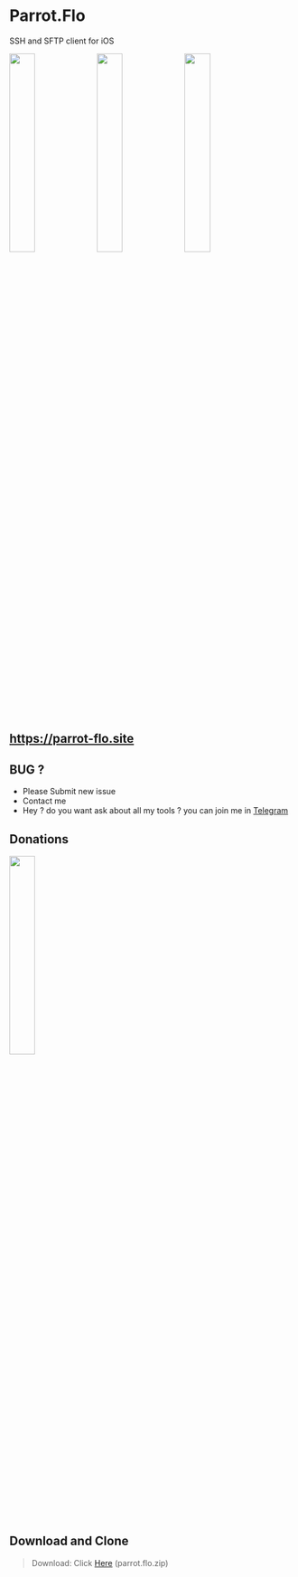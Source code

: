 # Parrot.Flo
SSH and SFTP client for iOS


 <img src="https://www.up-00.com/i/00218/j4hnahcf3ncn.png" width="30%"></img>
 <img src="https://www.up-00.com/i/00218/gyne6v39illg.png" width="30%"></img>
 <img src="https://www.up-00.com/i/00218/t6kgxqtuhqyl.png" width="30%"></img>



## https://parrot-flo.site 

## BUG ? 
- Please Submit new issue 
- Contact me
- Hey ? do you want ask about all my tools ? you can join me in [Telegram](https://T.me/flaah999)

## Donations 

 <img src="https://www.up-00.com/i/00176/4gu5yi4fwmgt.jpg" width="30%"></img>
 
 ## Download and Clone
 > Download: Click [Here](https://github.com/0xfff0800/Parrot.Flo/archive/master.zip) (parrot.flo.zip)
 
